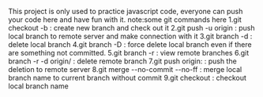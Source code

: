 This project is only used to practice javascript code, everyone can push your code here and have fun with it.
note:some git commands here
1.git checkout -b <new branch> : create new branch and check out it
2.git push -u origin <local new branch> : push local branch to remote server and make connection with it
3.git branch -d <local branch name> : delete local branch
4.git branch -D <local branch name> : force delete local branch even if there are something not committed.
5.git branch -r  : view remote branches
6.git branch -r -d origin/<remote branch name> : delete remote branch
7.git push origin:<remote branch name> : push the deletion to remote server
8.git merge <local branch name> --no-commit --no-ff : merge local branch name to current branch without commit
9.git checkout <local branch name> : checkout local branch name
